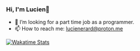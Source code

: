 ### Hi, I'm Lucien👋

- 🤔 I’m looking for a part time job as a programmer.
- 📫 How to reach me: lucienerard@proton.me

[![Wakatime Stats](https://github-readme-stats.vercel.app/api/wakatime?username=erardlucien&theme=white&hide=properties,yaml,text,jshell,batchfile,json,git+config,gitignore+file,IDEA_MODULE,CLASS,CSV,PHP&langs_count=10)](https://wakatime.com/@erardlucien)
